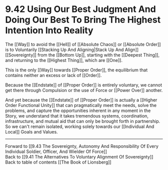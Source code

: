 # 9.42 Using Our Best Judgment And Doing Our Best To Bring The Highest Intention Into Reality

The [[Way]] to avoid the [[Hell]] of [[Absolute Chaos]] or [[Absolute Order]] is to Voluntarily [[Stacking Up And Aligning|Stack Up And Align]] [[Sovereignty]] from the [[Bottom Up]], starting with the [[Deepest Thing]], and returning to the [[Highest Thing]], which are [[One]]. 

This is the only [[Way]] towards [[Proper Order]], the equilibrium that contains neither an excess or lack of [[Order]]. 

Because the [[Endstate]] of [[Proper Order]] is entirely voluntary, we cannot get there through Compulsion or the use of Force or [[Power Over]] another. 

And yet because the [[Endstate]] of [[Proper Order]] is actually a [[Higher Order Functional Unity]] that can pragmatically meet the needs, solve the problems, and capture the opportunities inherent in any moment in the Story, we understand that it takes tremendous systems, coordination, infrastructure, and mutual aid that can only be brought forth in partnership. So we can't remain isolated, working solely towards our [[Individual And Local]] Goals and Values. 

___

Forward to [[9.43 The Sovereignty, Autonomy And Responsibility Of Every Individual Soldier, Officer, And Wielder Of Force]]             
Back to [[9.41 The Alternatives To Voluntary Alignment Of Sovereignty]]                  
Back to table of contents [[The Book of Lionsberg]]  

